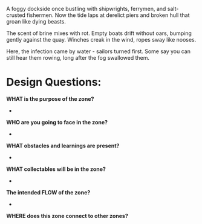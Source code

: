 
A foggy dockside once bustling with shipwrights, ferrymen, and salt-crusted fishermen. Now the tide laps at derelict piers and broken hull that groan like dying beasts.

The scent of brine mixes with rot. Empty  boats drift without oars, bumping gently against the quay. Winches creak in the wind, ropes sway like nooses.

Here, the infection came by water - sailors turned first. Some say you can still hear them rowing, long after the fog swallowed them.




# Design Questions:

**WHAT is the purpose of the zone?**

- 


**WHO are you going to face in the zone?**

- 


**WHAT obstacles and learnings are present?**

- 


**WHAT collectables will be in the zone?**

- 


**The intended FLOW of the zone?**

- 


**WHERE does this zone connect to other zones?**